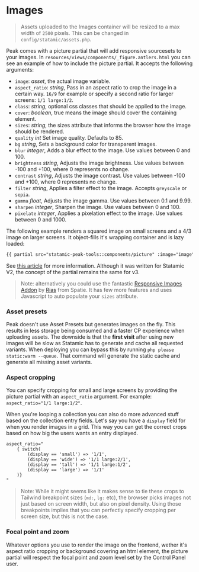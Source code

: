 # Images

> Assets uploaded to the Images container will be resized to a max width of `2500` pixels. This can be changed in `config/statamic/assets.php`.

Peak comes with a picture partial that will add responsive sourcesets to your images. In `resources/views/components/_figure.antlers.html` you can see an example of how to include the picture partial. It accepts the following arguments:

* `image`: *asset*, the actual image variable.
* `aspect_ratio`: *string*, Pass in an aspect ratio to crop the image in a certain way. `16/9` for example or specify a second ratio for larger screens: `1/1 large:1/2`.
* `class`: *string*, optional css classes that should be applied to the image.
* `cover`: *boolean*, true means the image should cover the containing element.
* `sizes`: *string*, the sizes attribute that informs the browser how the image should be rendered.
* `quality` *int* Set image quality. Defaults to 85.
* `bg` *string*, Sets a background color for transparent images.
* `blur` *integer*, Adds a blur effect to the image. Use values between 0 and 100.
* `brightness` *string*, Adjusts the image brightness. Use values between -100 and +100, where 0 represents no change.
* `contrast` *string*, Adjusts the image contrast. Use values between -100 and +100, where 0 represents no change.
* `filter` *string*, Applies a filter effect to the image. Accepts `greyscale` or `sepia`.
* `gamma` *float*, Adjusts the image gamma. Use values between 0.1 and 9.99.
* `sharpen` *integer*, Sharpen the image. Use values between 0 and 100.
* `pixelate` *integer*, Applies a pixelation effect to the image. Use values between 0 and 1000.

The following example renders a squared image on small screens and a 4/3 image on larger screens. It object-fills it's wrapping container and is lazy loaded:

```html
{{ partial src="statamic-peak-tools::components/picture" :image="image" aspect_ratio="1/1 large:4/3" cover="true" sizes="(min-width: 768px) 35vw, 90vw" lazy="true" }}
```

See [this article](https://studio1902.nl/blog/responsive-images-with-statamic-tailwind-and-glide/) for more information. Although it was written for Statamic V2, the concept of the partial remains the same for v3.

> Note: alternatively you could use the fantastic [Responsive Images Addon](https://github.com/spatie/statamic-responsive-images) by [Rias](https://github.com/riasvdv) from Spatie. It has few more features and uses Javascript to auto populate your `sizes` attribute.

### Asset presets
Peak doesn't use Asset Presets but generates images on the fly. This results in less storage being consumed and a faster CP experience when uploading assets. The downside is that the **first visit** after using new images will be slow as Statamic has to generate and cache all requested variants. When deploying you can bypass this by running `php please static:warm --queue`. That command will generate the static cache and generate all missing asset variants.

### Aspect cropping
You can specify cropping for small and large screens by providing the picture partial with an `aspect_ratio` argument. For example: `aspect_ratio="1/1 large:1/2"`.

When you're looping a collection you can also do more advanced stuff based on the collection entry fields. Let's say you have a `display` field for when you render images in a grid. This way you can get the correct crops based on how big the users wants an entry displayed.

```antlers
aspect_ratio="
	{ switch(
		(display == 'small') => '1/1',
		(display == 'wide') => '1/1 large:2/1',
		(display == 'tall') => '1/1 large:1/2',
		(display == 'large') => '1/1'
	)}
"
```
> Note: While it might seems like it makes sense to tie these crops to Tailwind breakpoint sizes (`md:`, `lg:` etc), the browser picks images not just based on screen width, but also on pixel density. Using those breakpoints implies that you can perfectly specify cropping per screen size, but this is not the case.

### Focal point and zoom
Whatever options you use to render the image on the frontend, wether it's aspect ratio cropping or background covering an html element, the picture partial will respect the focal point and zoom level set by the Control Panel user.
